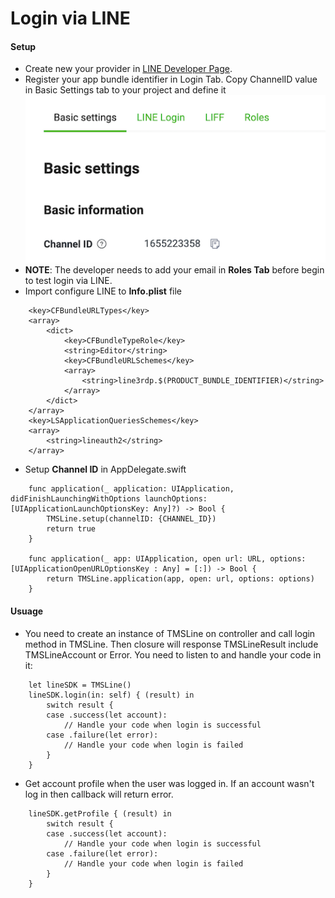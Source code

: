 # Login via LINE

#### Setup
- Create new your provider in [LINE Developer Page](https://developers.line.biz/console/).
- Register your app bundle identifier in Login Tab. Copy ChannelID value in Basic Settings tab to your project and define it
  ![image info](/README/asset/channelID.png)
- **NOTE**: The developer needs to add your email in **Roles Tab** before begin to test login via LINE. 
- Import configure LINE to **Info.plist** file 
```
	<key>CFBundleURLTypes</key>
	<array>
		<dict>
			<key>CFBundleTypeRole</key>
			<string>Editor</string>
			<key>CFBundleURLSchemes</key>
			<array>
				<string>line3rdp.$(PRODUCT_BUNDLE_IDENTIFIER)</string>
			</array>
		</dict>
	</array>
	<key>LSApplicationQueriesSchemes</key>
	<array>
		<string>lineauth2</string>
	</array>
```
- Setup **Channel ID** in AppDelegate.swift
```
    func application(_ application: UIApplication, didFinishLaunchingWithOptions launchOptions: [UIApplicationLaunchOptionsKey: Any]?) -> Bool {
        TMSLine.setup(channelID: {CHANNEL_ID})
        return true
    }

    func application(_ app: UIApplication, open url: URL, options: [UIApplicationOpenURLOptionsKey : Any] = [:]) -> Bool {
        return TMSLine.application(app, open: url, options: options)
    }
```

#### Usuage
- You need to create an instance of TMSLine on controller and call login method in TMSLine. Then closure will response TMSLineResult include TMSLineAccount or Error. You need to listen to and handle your code in it:
```
    let lineSDK = TMSLine()
    lineSDK.login(in: self) { (result) in
        switch result {
        case .success(let account):
            // Handle your code when login is successful
        case .failure(let error):
            // Handle your code when login is failed
        }
    }
```
- Get account profile when the user was logged in. If an account wasn't log in then callback will return error.
```
    lineSDK.getProfile { (result) in
        switch result {
        case .success(let account):
            // Handle your code when login is successful
        case .failure(let error):
            // Handle your code when login is failed
        }
    }
```
